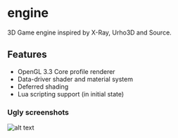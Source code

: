 # engine
3D Game engine inspired by X-Ray, Urho3D and Source.

## Features
* OpenGL 3.3 Core profile renderer
* Data-driver shader and material system
* Deferred shading
* Lua scripting support (in initial state)

### Ugly screenshots
![alt text](https://ugozapad.github.io/images/ss2.jpg)
